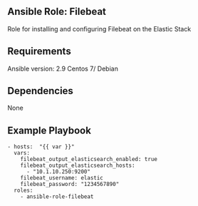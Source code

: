 ## Ansible Role: Filebeat 
Role for installing and configuring Filebeat on the Elastic Stack
## Requirements
Ansible version: 2.9
Centos 7/ Debian
## Dependencies
None
## Example Playbook
```
- hosts:  "{{ var }}"
  vars:
    filebeat_output_elasticsearch_enabled: true
    filebeat_output_elasticsearch_hosts:
      - "10.1.10.250:9200"
    filebeat_username: elastic
    filebeat_password: "1234567890"
  roles:
    - ansible-role-filebeat
```

